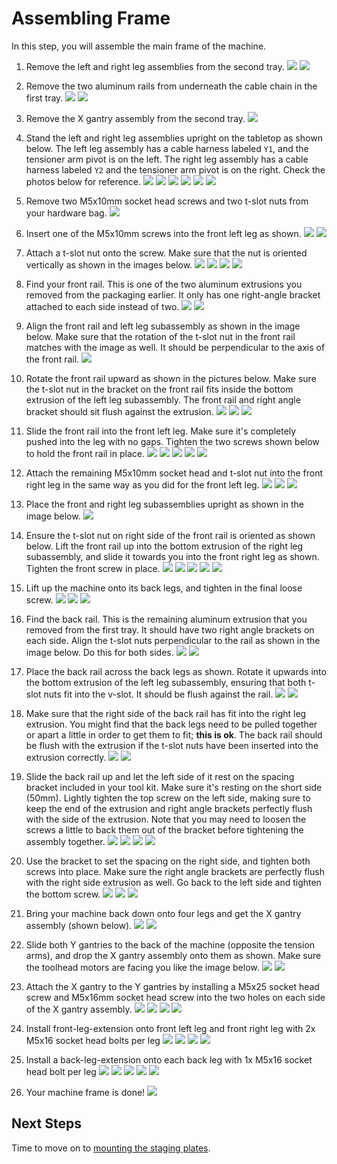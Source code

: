 <!-- markdownlint-disable-file MD045-->
# Assembling Frame

In this step, you will assemble the main frame of the machine.

1. Remove the left and right leg assemblies from the second tray.
  ![](images/remove-left-legs.png)
  ![](images/remove-right-legs.png)

2. Remove the two aluminum rails from underneath the cable chain in the first tray. <!-- TODO: Update Photo for Linear Rails -->
  ![](images/removing-cable-chain.png)
  ![](images/removing-front-and-back-rails.png)

3. Remove the X gantry assembly from the second tray.
  ![](images/removing-x-gantry.png)

4. Stand the left and right leg assemblies upright on the tabletop as shown below. The left leg assembly has a cable harness labeled `Y1`, and the tensioner arm pivot is on the left. The right leg assembly has a cable harness labeled `Y2` and the tensioner arm pivot is on the right. Check the photos below for reference.
  ![](images/left-right-leg-assemblies.png)
  ![](images/left-legs-right-in-background.png)
  ![](images/right-legs-left-in-background.png)
  ![](images/left-right-legs-arrangement.png)
  ![](images/left-legs-cable-harness.png)
  ![](images/right-legs-cable-harness.png)

5. Remove two M5x10mm socket head screws and two t-slot nuts from your hardware bag.
  ![](images/two-m5x10-two-t-slot.png)

6. Insert one of the M5x10mm screws into the front left leg as shown.
  ![](images/left-leg-screw-1.png)
  ![](images/left-leg-screw-2.png)

7. Attach a t-slot nut onto the screw. Make sure that the nut is oriented vertically as shown in the images below.
  ![](images/left-leg-nut-1.png)
  ![](images/left-leg-nut-2.png)
  ![](images/left-leg-nut-wrong.png)
  ![](images/left-leg-nut-3.png)

8. Find your front rail. This is one of the two aluminum extrusions you removed from the packaging earlier. It only has one right-angle bracket attached to each side instead of two.
  ![](images/front-rail.png)
  ![](images/front-rail-detail.png)

9. Align the front rail and left leg subassembly as shown in the image below. Make sure that the rotation of the t-slot nut in the front rail matches with the image as well. It should be perpendicular to the axis of the front rail.
  ![](images/front-rail-left-leg.png)

10. Rotate the front rail upward as shown in the pictures below. Make sure the t-slot nut in the bracket on the front rail fits inside the bottom extrusion of the left leg subassembly. The front rail and right angle bracket should sit flush against the extrusion.
  ![](images/front-rail-rotate-1.png)
  ![](images/front-rail-rotate-2.png)
  ![](images/front-rail-rotate-3.png)

11. Slide the front rail into the front left leg. Make sure it's completely pushed into the leg with no gaps. Tighten the two screws shown below to hold the front rail in place.
  ![](images/front-rail-slide.png)
  ![](images/front-rail-seated-1.png)
  ![](images/front-rail-seated-2.png)
  ![](images/front-rail-tighten-1.png)
  ![](images/front-rail-tighten-2.png)

12. Attach the remaining M5x10mm socket head and t-slot nut into the front right leg in the same way as you did for the front left leg.
  ![](images/front-rail-right-leg-1.png)
  ![](images/front-rail-right-leg-2.png)
  ![](images/front-rail-right-leg-3.png)

13. Place the front and right leg subassemblies upright as shown in the image below.
  ![](images/legs-and-front-rail.png)

14. Ensure the t-slot nut on right side of the front rail is oriented as shown below. Lift the front rail up into the bottom extrusion of the right leg subassembly, and slide it towards you into the front right leg as shown. Tighten the front screw in place.
  ![](images/front-rail-mount-1.png)
  ![](images/front-rail-mount-2.png)
  ![](images/front-rail-mount-3.png)
  ![](images/front-rail-mount-4.png)
  ![](images/front-rail-mount-5.png)

15. Lift up the machine onto its back legs, and tighten in the final loose screw.
  ![](images/front-rail-mount-6.png)
  ![](images/front-rail-mount-7.png)
  ![](images/front-rail-mount-8.png)

16. Find the back rail. This is the remaining aluminum extrusion that you removed from the first tray. It should have two right angle brackets on each side. Align the t-slot nuts perpendicular to the rail as shown in the image below. Do this for both sides.
  ![](images/back-rail.png)
  ![](images/back-rail-nut-alignment.png)

17. Place the back rail across the back legs as shown. Rotate it upwards into the bottom extrusion of the left leg subassembly, ensuring that both t-slot nuts fit into the v-slot. It should be flush against the rail.
  ![](images/left-back-rail-fit.png)
  ![](images/left-back-rail-fit-3.png)

18. Make sure that the right side of the back rail has fit into the right leg extrusion. You might find that the back legs need to be pulled together or apart a little in order to get them to fit; **this is ok**. The back rail should be flush with the extrusion if the t-slot nuts have been inserted into the extrusion correctly.
  ![](images/back-rail-offset.png)
  ![](images/back-rail-no-offset.png)

19. Slide the back rail up and let the left side of it rest on the spacing bracket included in your tool kit. Make sure it's resting on the short side (50mm). Lightly tighten the top screw on the left side, making sure to keep the end of the extrusion and right angle brackets perfectly flush with the side of the extrusion. Note that you may need to loosen the screws a little to back them out of the bracket before tightening the assembly together.
  ![](images/alignment-bracket.png)
  ![](images/left-bracket-rest.png)
  ![](images/left-bracket-top-screw.png)
  ![](images/bracket-flush-left.png)

20. Use the bracket to set the spacing on the right side, and tighten both screws into place. Make sure the right angle brackets are perfectly flush with the right side extrusion as well. Go back to the left side and tighten the bottom screw.
  ![](images/right-bracket-tighten.png)
  ![](images/bracket-flush-right.png)
  ![](images/left-bracket-bottom-screw.png)

21. Bring your machine back down onto four legs and get the X gantry assembly (shown below).
  ![](images/lower-machine-1.png)
  ![](images/lower-machine-2.png)

22. Slide both Y gantries to the back of the machine (opposite the tension arms), and drop the X gantry assembly onto them as shown. Make sure the toolhead motors are facing you like the image below.
  ![](images/y-gantries-back.png)
  ![](images/x-gantry-mounted.png)

23. Attach the X gantry to the Y gantries by installing a M5x25 socket head screw and M5x16mm socket head screw into the two holes on each side of the X gantry assembly.
  ![](images/mount-x-gantry-1.png)
  ![](images/mount-x-gantry-2.png)
  ![](images/mount-x-gantry-3.png)
  ![](images/mount-x-gantry-4.png)

24. Install front-leg-extension onto front left leg and front right leg with 2x M5x16 socket head bolts per leg
  ![](images/install-front-leg-extension-1.JPG)
  ![](images/install-front-leg-extension-2.JPG)
  ![](images/install-front-leg-extension-3.JPG)
  ![](images/install-front-leg-extension-4.JPG)
  
25. Install a back-leg-extension onto each back leg with 1x M5x16 socket head bolt per leg
  ![](images/install-back-leg-extension-1.JPG)
  ![](images/install-back-leg-extension-2.JPG)
  ![](images/install-back-leg-extension-3.JPG)
  ![](images/install-back-leg-extension-4.JPG)
  ![](images/install-back-leg-extension-5.JPG)

26. Your machine frame is done!
  ![](images/frame-complete.JPG)

## Next Steps

Time to move on to [mounting the staging plates](../mounting-staging-plates-3-1/index.md).
